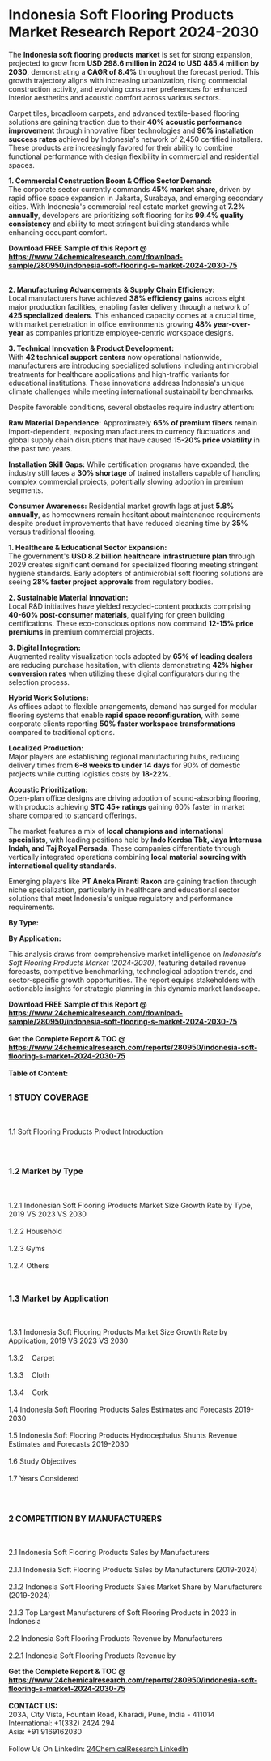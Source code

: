 <h1>Indonesia Soft Flooring Products   Market Research Report 2024-2030</h1><p>The <strong>Indonesia soft flooring products market</strong> is set for strong expansion, projected to grow from <strong>USD 298.6 million in 2024 to USD 485.4 million by 2030</strong>, demonstrating a <strong>CAGR of 8.4%</strong> throughout the forecast period. This growth trajectory aligns with increasing urbanization, rising commercial construction activity, and evolving consumer preferences for enhanced interior aesthetics and acoustic comfort across various sectors.</p><p>Carpet tiles, broadloom carpets, and advanced textile-based flooring solutions are gaining traction due to their <strong>40% acoustic performance improvement</strong> through innovative fiber technologies and <strong>96% installation success rates</strong> achieved by Indonesia's network of 2,450 certified installers. These products are increasingly favored for their ability to combine functional performance with design flexibility in commercial and residential spaces.</p><p><strong>1. Commercial Construction Boom &amp; Office Sector Demand:</strong><br>
The corporate sector currently commands <strong>45% market share</strong>, driven by rapid office space expansion in Jakarta, Surabaya, and emerging secondary cities. With Indonesia's commercial real estate market growing at <strong>7.2% annually</strong>, developers are prioritizing soft flooring for its <strong>99.4% quality consistency</strong> and ability to meet stringent building standards while enhancing occupant comfort.</p><div><b>Download FREE Sample of this Report @ 
            <a href="https://www.24chemicalresearch.com/download-sample/280950/indonesia-soft-flooring-s-market-2024-2030-75">
            https://www.24chemicalresearch.com/download-sample/280950/indonesia-soft-flooring-s-market-2024-2030-75</a></b></div><br><p><strong>2. Manufacturing Advancements &amp; Supply Chain Efficiency:</strong><br>
Local manufacturers have achieved <strong>38% efficiency gains</strong> across eight major production facilities, enabling faster delivery through a network of <strong>425 specialized dealers</strong>. This enhanced capacity comes at a crucial time, with market penetration in office environments growing <strong>48% year-over-year</strong> as companies prioritize employee-centric workspace designs.</p><p><strong>3. Technical Innovation &amp; Product Development:</strong><br>
With <strong>42 technical support centers</strong> now operational nationwide, manufacturers are introducing specialized solutions including antimicrobial treatments for healthcare applications and high-traffic variants for educational institutions. These innovations address Indonesia's unique climate challenges while meeting international sustainability benchmarks.</p><p>Despite favorable conditions, several obstacles require industry attention:</p><p><strong>Raw Material Dependence:</strong> Approximately <strong>65% of premium fibers</strong> remain import-dependent, exposing manufacturers to currency fluctuations and global supply chain disruptions that have caused <strong>15-20% price volatility</strong> in the past two years.</p><p><strong>Installation Skill Gaps:</strong> While certification programs have expanded, the industry still faces a <strong>30% shortage</strong> of trained installers capable of handling complex commercial projects, potentially slowing adoption in premium segments.</p><p><strong>Consumer Awareness:</strong> Residential market growth lags at just <strong>5.8% annually</strong>, as homeowners remain hesitant about maintenance requirements despite product improvements that have reduced cleaning time by <strong>35%</strong> versus traditional flooring.</p><p><strong>1. Healthcare &amp; Educational Sector Expansion:</strong><br>
The government's <strong>USD 8.2 billion healthcare infrastructure plan</strong> through 2029 creates significant demand for specialized flooring meeting stringent hygiene standards. Early adopters of antimicrobial soft flooring solutions are seeing <strong>28% faster project approvals</strong> from regulatory bodies.</p><p><strong>2. Sustainable Material Innovation:</strong><br>
Local R&amp;D initiatives have yielded recycled-content products comprising <strong>40-60% post-consumer materials</strong>, qualifying for green building certifications. These eco-conscious options now command <strong>12-15% price premiums</strong> in premium commercial projects.</p><p><strong>3. Digital Integration:</strong><br>
Augmented reality visualization tools adopted by <strong>65% of leading dealers</strong> are reducing purchase hesitation, with clients demonstrating <strong>42% higher conversion rates</strong> when utilizing these digital configurators during the selection process.</p><p><strong>Hybrid Work Solutions:</strong><br>
    As offices adapt to flexible arrangements, demand has surged for modular flooring systems that enable <strong>rapid space reconfiguration</strong>, with some corporate clients reporting <strong>50% faster workspace transformations</strong> compared to traditional options.</p><p><strong>Localized Production:</strong><br>
    Major players are establishing regional manufacturing hubs, reducing delivery times from <strong>6-8 weeks to under 14 days</strong> for 90% of domestic projects while cutting logistics costs by <strong>18-22%</strong>.</p><p><strong>Acoustic Prioritization:</strong><br>
    Open-plan office designs are driving adoption of sound-absorbing flooring, with products achieving <strong>STC 45+ ratings</strong> gaining 60% faster in market share compared to standard offerings.</p><p>The market features a mix of <strong>local champions and international specialists</strong>, with leading positions held by <strong>Indo Kordsa Tbk, Jaya Internusa Indah, and Taj Royal Persada</strong>. These companies differentiate through vertically integrated operations combining <strong>local material sourcing with international quality standards</strong>.</p><p>Emerging players like <strong>PT Aneka Piranti Raxon</strong> are gaining traction through niche specialization, particularly in healthcare and educational sector solutions that meet Indonesia's unique regulatory and performance requirements.</p><p><strong>By Type:</strong></p><p><strong>By Application:</strong></p><p>This analysis draws from comprehensive market intelligence on <em>Indonesia's Soft Flooring Products Market (2024-2030)</em>, featuring detailed revenue forecasts, competitive benchmarking, technological adoption trends, and sector-specific growth opportunities. The report equips stakeholders with actionable insights for strategic planning in this dynamic market landscape.</p><div><b>Download FREE Sample of this Report @ 
            <a href="https://www.24chemicalresearch.com/download-sample/280950/indonesia-soft-flooring-s-market-2024-2030-75">
            https://www.24chemicalresearch.com/download-sample/280950/indonesia-soft-flooring-s-market-2024-2030-75</a></b></div><br><div><b>Get the Complete Report & TOC @ 
            <a href="https://www.24chemicalresearch.com/reports/280950/indonesia-soft-flooring-s-market-2024-2030-75">
            https://www.24chemicalresearch.com/reports/280950/indonesia-soft-flooring-s-market-2024-2030-75</a></b></div><br>
            <b>Table of Content:</b><p><h2><span style="font-size:16px"><strong>1 STUDY COVERAGE</strong></span></h2><br />
<p>1.1 Soft Flooring Products   Product Introduction</p><br />
<h2><span style="font-size:16px"><strong>1.2 Market by Type</strong></span></h2><br />
<p>1.2.1 Indonesian Soft Flooring Products   Market Size Growth Rate by Type, 2019 VS 2023 VS 2030<br /><br />
1.2.2 Household&nbsp;&nbsp; &nbsp;<br /><br />
1.2.3 Gyms<br /><br />
1.2.4 Others<br /><br />
<h2><span style="font-size:16px"><strong>1.3 Market by Application</strong></span></h2><br />
<p>1.3.1 Indonesia Soft Flooring Products   Market Size Growth Rate by Application, 2019 VS 2023 VS 2030<br /><br />
1.3.2&nbsp;&nbsp; &nbsp;Carpet<br /><br />
1.3.3&nbsp;&nbsp; &nbsp;Cloth<br /><br />
1.3.4&nbsp;&nbsp; &nbsp;Cork<br /><br />
1.4 Indonesia Soft Flooring Products   Sales Estimates and Forecasts 2019-2030<br /><br />
1.5 Indonesia Soft Flooring Products   Hydrocephalus Shunts Revenue Estimates and Forecasts 2019-2030<br /><br />
1.6 Study Objectives<br /><br />
1.7 Years Considered</p><br />
<h2><span style="font-size:16px"><strong>2 COMPETITION BY MANUFACTURERS</strong></span></h2><br />
<p>2.1 Indonesia Soft Flooring Products   Sales by Manufacturers<br /><br />
2.1.1 Indonesia Soft Flooring Products   Sales by Manufacturers (2019-2024)<br /><br />
2.1.2 Indonesia Soft Flooring Products   Sales Market Share by Manufacturers (2019-2024)<br /><br />
2.1.3 Top Largest Manufacturers of Soft Flooring Products   in 2023 in Indonesia<br /><br />
2.2 Indonesia Soft Flooring Products   Revenue by Manufacturers<br /><br />
2.2.1 Indonesia Soft Flooring Products   Revenue by</p><div><b>Get the Complete Report & TOC @ 
            <a href="https://www.24chemicalresearch.com/reports/280950/indonesia-soft-flooring-s-market-2024-2030-75">
            https://www.24chemicalresearch.com/reports/280950/indonesia-soft-flooring-s-market-2024-2030-75</a></b></div><br><b>CONTACT US:</b><br>
            203A, City Vista, Fountain Road, Kharadi, Pune, India - 411014<br>
            International: +1(332) 2424 294<br>
            Asia: +91 9169162030 <br><br>
            Follow Us On LinkedIn: <a href="https://www.linkedin.com/company/24chemicalresearch/">24ChemicalResearch LinkedIn</a>